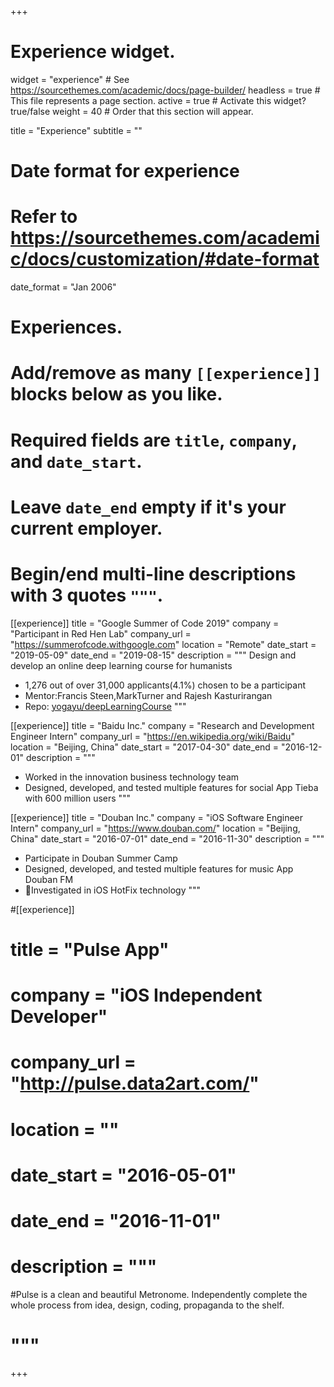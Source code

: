 +++
# Experience widget.
widget = "experience"  # See https://sourcethemes.com/academic/docs/page-builder/
headless = true  # This file represents a page section.
active = true  # Activate this widget? true/false
weight = 40  # Order that this section will appear.

title = "Experience"
subtitle = ""

# Date format for experience
#   Refer to https://sourcethemes.com/academic/docs/customization/#date-format
date_format = "Jan 2006"

# Experiences.
#   Add/remove as many `[[experience]]` blocks below as you like.
#   Required fields are `title`, `company`, and `date_start`.
#   Leave `date_end` empty if it's your current employer.
#   Begin/end multi-line descriptions with 3 quotes `"""`.
[[experience]]
  title = "Google Summer of Code 2019"
  company = "Participant in Red Hen Lab"
  company_url = "https://summerofcode.withgoogle.com"
  location = "Remote"
  date_start = "2019-05-09"
  date_end = "2019-08-15"
  description = """
  Design and develop an online deep learning course for humanists
  
  * 1,276 out of over 31,000 applicants(4.1%) chosen to be a participant
  * Mentor:Francis Steen,MarkTurner and Rajesh Kasturirangan
  * Repo: [yogayu/deepLearningCourse](https://github.com/yogayu/deepLearningCourse)
  """

[[experience]]
  title = "Baidu Inc."
  company = "Research and Development Engineer Intern"
  company_url = "https://en.wikipedia.org/wiki/Baidu"
  location = "Beijing, China"
  date_start = "2017-04-30"
  date_end = "2016-12-01"
  description = """
  * Worked in the innovation business technology team
  * Designed, developed, and tested multiple features for social App Tieba with 600 million users
  """

[[experience]]
  title = "Douban Inc."
  company = "iOS Software Engineer Intern"
  company_url = "https://www.douban.com/"
  location = "Beijing, China"
  date_start = "2016-07-01"
  date_end = "2016-11-30"
  description = """
  * Participate in Douban Summer Camp
  * Designed, developed, and tested multiple features for music App Douban FM
  * Investigated in iOS HotFix technology
  """

#[[experience]]
#  title = "Pulse App"
#  company = "iOS Independent Developer"
#  company_url = "http://pulse.data2art.com/"
#  location = ""
#  date_start = "2016-05-01"
#  date_end = "2016-11-01"
#  description = """
#Pulse is a clean and beautiful Metronome. Independently complete the whole process from idea, design, coding, propaganda to the shelf.
#  """
+++
